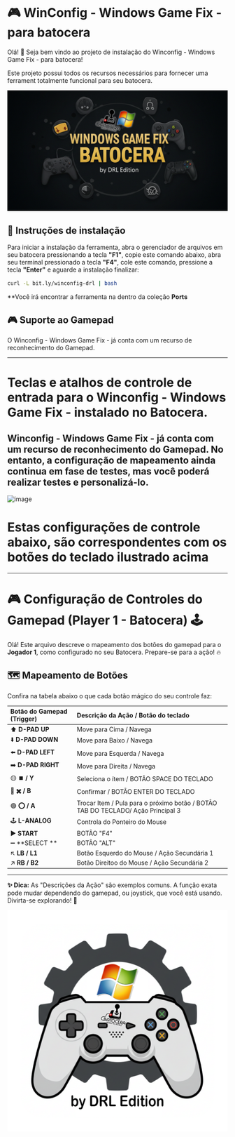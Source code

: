 # 🎮 WinConfig - Windows Game Fix - para batocera

Olá! 👋
Seja bem vindo ao projeto de instalação do Winconfig - Windows Game Fix - para batocera!

Este projeto possui todos os recursos necessários para fornecer uma ferrament totalmente funcional para seu batocera.

![image](https://github.com/DRLEdition19/DRLEdition_Interface/blob/main/extra/Windows%20Game%20Fix%20on%20Batocera.png?raw=true)

## 🚀 Instruções de instalação

Para iniciar a instalação da ferramenta, abra o gerenciador de arquivos em seu batocera pressionando a tecla **"F1"**, copie este comando abaixo, abra seu terminal pressionado a tecla **"F4"**, cole este comando, pressione a tecla **"Enter"** e aguarde a instalação finalizar:

```sh
curl -L bit.ly/winconfig-drl | bash
```

**Você irá encontrar a ferramenta na dentro da coleção **Ports**

## 🎮 Suporte ao Gamepad

O Winconfig - Windows Game Fix - já conta com um recurso de reconhecimento do Gamepad.

---
# Teclas e atalhos de controle de entrada para o Winconfig - Windows Game Fix - instalado no Batocera.
## Winconfig - Windows Game Fix - já conta com um recurso de reconhecimento do Gamepad. No entanto, a configuração de mapeamento ainda continua em fase de testes, mas você poderá realizar testes e personalizá-lo.

![image](https://github.com/DRLEdition19/DRLEdition_Interface/tree/main/extra/joytick.jpg?raw=true)

# Estas configurações de controle abaixo, são correspondentes com os botões do teclado ilustrado acima
---

# 🎮 Configuração de Controles do Gamepad (Player 1 - Batocera) 🕹️

Olá! Este arquivo descreve o mapeamento dos botões do gamepad para o **Jogador 1**, como configurado no seu Batocera. Prepare-se para a ação! 🔥

## 🗺️ Mapeamento de Botões

Confira na tabela abaixo o que cada botão mágico do seu controle faz:

| Botão do Gamepad (Trigger) | Descrição da Ação / Botão do teclado |
| :------------------------- | :----------------------- |
| ⬆️ **D-PAD UP**                    | Move para Cima / Navega  |
| ⬇️ **D-PAD DOWN**                  | Move para Baixo / Navega |
| ⬅️ **D-PAD LEFT**                  | Move para Esquerda / Navega |
| ➡️ **D-PAD RIGHT**                 | Move para Direita / Navega |
| 🟡 **⏹️ / Y**                     | Seleciona o ítem / BOTÃO SPACE DO TECLADO|
| 🔴 **✖️ / B**                     | Confirmar / BOTÃO ENTER DO TECLADO|
| 🟢 **⭕ / A**                     | Trocar Item / Pula para o próximo botão / BOTÃO TAB DO TECLADO/ Ação Principal 3 |
| 🕹️ **L-ANALOG**             | Controla do Ponteiro do Mouse |
| ▶️ **START**                 | BOTÃO "F4"   |
| ➖ **SELECT **                | BOTÃO "ALT" |
| ↖️ **LB / L1**        | Botão Esquerdo do Mouse / Ação Secundária 1 |
| ↗️ **RB / B2**       | Botão Direitoo do Mouse / Ação Secundária 2 |

---

**✨ Dica:** As "Descrições da Ação" são exemplos comuns. A função exata pode mudar dependendo do gamepad, ou joystick, que você está usando. Divirta-se explorando! 🎉

![image](https://github.com/DRLEdition19/DRLEdition_Interface/blob/main/extra/Windows%20Game%20Fix%20on%20Batocera%20-%20logo.png?raw=true)
